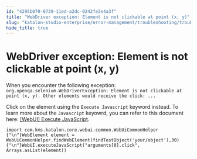 ```yaml
---
id: "4295b070-0739-11ed-a2dc-0242fe3e4a3f"
title: "WebDriver exception: Element is not clickable at point (x, y)"
slug: "katalon-studio-enterprise/error-management/troubleshooting/troubleshoot-web-automated-testing/webdriver-exception-element-is-not-clickable-at-point-x-y"
hide_title: true
---
```


# <a id="troubleshooting-6125" class="anchor_top_offset"/><a id="ariaid-title1" class="anchor_top_offset"/>WebDriver exception: Element is not clickable at point (x, y)

<section xmlns="http://www.w3.org/1999/xhtml" className="section condition"><p className="p">When you encounter the following exception: <code className="ph codeph">org.openqa.selenium.WebDriverException: Element is not clickable at point (x, y). Other elements would receive the click: ...</code></p></section> 
<div xmlns="http://www.w3.org/1999/xhtml" className="bodydiv troubleSolution"><section className="section remedy"><div className="li step p"><span className="ph cmd">Click on the element using the <code className="ph codeph">Execute Javascript</code> keyword instead. To learn more about the <code className="ph codeph">Javascript</code> keyowrd, you can refer to this document here: <a className="xref" href="/docs/katalon-studio-enterprise/keywords/web-ui-keywords/webui-execute-javascript">[WebUI] Execute JavaScript</a>.</span><div className="itemgroup stepxmp"><pre className="pre codeblock"><code>import com.kms.katalon.core.webui.common.WebUiCommonHelper {"\n"}WebElement element = WebUiCommonHelper.findWebElement(findTestObject('your/object'),30){"\n"}WebUI.executeJavaScript("arguments[0].click", Arrays.asList(element))</code></pre></div></div></section></div>
